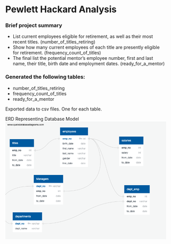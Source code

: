 # Pewlett Hackard Analysis

### Brief project summary
* List current employees eligible for retirement, as well as their most recent titles. (number_of_titles_retiring)
* Show how many current employees of each title are presently eligible for retirement. (frequency_count_of_titles)
* The final list the potential mentor’s employee number, first and last name, their title, birth date and employment dates. (ready_for_a_mentor)

### Generated the following tables:
* number_of_titles_retiring 
* frequency_count_of_titles
* ready_for_a_mentor

Exported data to csv files. One for each table.


ERD Representing Database Model
![ERD](https://github.com/damianperreira/Pewlett-Hackard-Analysis/blob/master/Analysis%20Projects%20Folder/Pewlett_Hackard_Folder/EmployeeDB.png)

